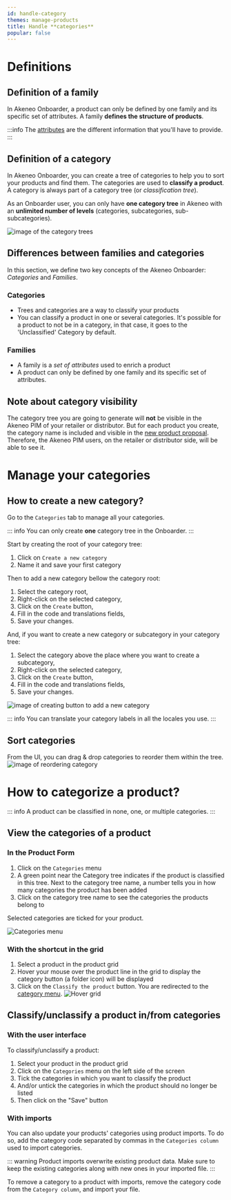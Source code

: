 ```yaml
---
id: handle-category
themes: manage-products
title: Handle **categories**
popular: false
---
```


# Definitions
## Definition of a family
In Akeneo Onboarder, a product can only be defined by one family and its specific set of attributes. A family **defines the structure of products**.

:::info
The [attributes](./onboarder/articles/update-products.html#the-attribute-panel) are the different information that you'll have to provide.
:::

## Definition of a category
In Akeneo Onboarder, you can create a tree of categories to help you to sort your products and find them. The categories are used to **classify a product**. A category is always part of a category tree (or *classification tree*).

As an Onboarder user, you can only have **one category tree** in Akeneo with an **unlimited number of levels** (categories, subcategories, sub-subcategories).

![image of the category trees](../img/Settings_CategoryTree.png)



## Differences between families and categories
In this section, we define two key concepts of the Akeneo Onboarder: *Categories* and *Families*.
### Categories

- Trees and categories are a way to classify your products  
- You can classify a product in one or several categories. It's possible for a product to not be in a category, in that case, it goes to the 'Unclassified' Category by default.

### Families

- A family is a *set of attributes* used to enrich a product  
- A product can only be defined by one family and its specific set of attributes.

## Note about category visibility
The category tree you are going to generate will **not** be visible in the Akeneo PIM of your retailer or distributor. But for each product you create, the category name is included and visible in the [new product proposal](/onboarder/articles/supplier-synchronization.html). Therefore, the Akeneo PIM users, on the retailer or distributor side, will be able to see it.

# Manage your categories
## How to create a new category?

Go to the `Categories` tab to manage all your categories.

::: info
You can only create **one** category tree in the Onboarder.
:::


Start by creating the root of your category tree:
1. Click on `Create a new category`
1. Name it and save your first category

Then to add a new category bellow the category root:
1. Select the category root,
1. Right-click on the selected category,
1. Click on the `Create` button,
1. Fill in the code and translations fields,
1. Save your changes.

And, if you want to create a new category or subcategory in your category tree:
1. Select the category above the place where you want to create a subcategory,
1. Right-click on the selected category,
1. Click on the `Create` button,
1. Fill in the code and translations fields,
1. Save your changes.

![image of creating button to add a new category](../img/Settings_CreateASubcategory.png)

::: info
You can translate your category labels in all the locales you use.
:::

## Sort categories

From the UI, you can drag & drop categories to reorder them within the tree.
![image of reordering category ](../img/Settings_SortingCategoriesProcess.png)


# How to categorize a product?

::: info
A product can be classified in none, one, or multiple categories.
:::

## View the categories of a product
### In the Product Form

1.  Click on the `Categories` menu
1.  A green point near the Category tree indicates if the product is classified in this tree. Next to the category tree name, a number tells you in how many categories the product has been added
1.  Click on the category tree name to see the categories the products belong to

Selected categories are ticked for your product.

![Categories menu](../img/Products_PEF_Category-menu.png)

### With the shortcut in the grid

1.  Select a product in the product grid
1.  Hover your mouse over the product line in the grid to display the category button (a folder icon) will be displayed
1.  Click on the `Classify the product` button. You are redirected to the [category menu](/handle-category.html#in-the-product-form).
![Hover grid](../img/Products_GridHover_Category.png)


## Classify/unclassify a product in/from categories
### With the user interface

To classify/unclassify a product:
1.  Select your product in the product grid
1.  Click on the `Categories` menu on the left side of the screen
1.  Tick the categories in which you want to classify the product
1.  And/or untick the categories in which the product should no longer be listed
1.  Then click on the "Save" button

### With imports

You can also update your products' categories using product imports. To do so, add the category code separated by commas in the `Categories column` used to import categories.

::: warning
Product imports overwrite existing product data. Make sure to keep the existing categories along with new ones in your imported file.
:::

To remove a category to a product with imports, remove the category code from the `Category column`, and import your file.
